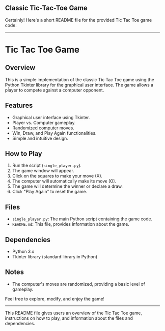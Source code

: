## Classic Tic-Tac-Toe Game
Certainly! Here's a short README file for the provided Tic Tac Toe game code:

---

# Tic Tac Toe Game

## Overview

This is a simple implementation of the classic Tic Tac Toe game using the Python Tkinter library for the graphical user interface. The game allows a player to compete against a computer opponent.

## Features

- Graphical user interface using Tkinter.
- Player vs. Computer gameplay.
- Randomized computer moves.
- Win, Draw, and Play Again functionalities.
- Simple and intuitive design.

## How to Play

1. Run the script (`single_player.py`).
2. The game window will appear.
3. Click on the squares to make your move (X).
4. The computer will automatically make its move (O).
5. The game will determine the winner or declare a draw.
6. Click "Play Again" to reset the game.

## Files

- `single_player.py`: The main Python script containing the game code.
- `README.md`: This file, provides information about the game.

## Dependencies

- Python 3.x
- Tkinter library (standard library in Python)

## Notes

- The computer's moves are randomized, providing a basic level of gameplay.

Feel free to explore, modify, and enjoy the game!

---

This README file gives users an overview of the Tic Tac Toe game, instructions on how to play, and information about the files and dependencies.

